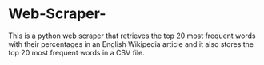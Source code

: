 # Web-Scraper-
This is a python web scraper that retrieves the top 20 most frequent words with their percentages in an English Wikipedia article and it also stores the top 20 most frequent words in a CSV file.
